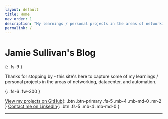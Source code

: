 ```yaml
---
layout: default
title: Home
nav_order: 1
description: "My learnings / personal projects in the areas of networking, datacenter, and automation."
permalink: /
---
```


# Jamie Sullivan's Blog
{: .fs-9 }

Thanks for stopping by - this site's here to capture some of my learnings / personal projects in the areas of networking, datacenter, and automation.  


{: .fs-6 .fw-300 }


[View my projects on GitHub](https://github.com/j-sulliman){: .btn .btn-primary .fs-5 .mb-4 .mb-md-0 .mr-2 } [Contact me on LinkedIn](https://www.linkedin.com/in/jamie-sullivan-71575421/){: .btn .fs-5 .mb-4 .mb-md-0 }

---
